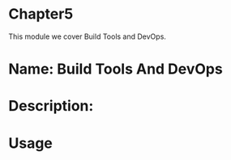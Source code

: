 # Chapter5
This module we cover Build Tools and DevOps.

# Name: Build Tools And DevOps

# Description: 






# Usage

